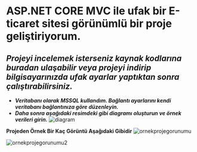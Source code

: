 # **ASP.NET CORE MVC ile ufak bir E-ticaret sitesi görünümlü bir proje geliştiriyorum.**

## *Projeyi incelemek isterseniz kaynak kodlarına buradan ulaşabilir veya projeyi indirip bilgisayarınızda ufak ayarlar yaptıktan sonra çalıştırabilirsiniz.*

- **_Veritabanı olarak MSSQL kullandım. Bağlantı ayarlarını kendi veritabanı bağlantınıza göre düzenleyin._**
- **_Daha sonra aşağıdaki resimdeki gibi diagramı oluşturun ve örnek verileri girin._**
![diagram](https://user-images.githubusercontent.com/56025084/116783971-5bfe2580-aa9a-11eb-95e3-dc457dd71c5d.png)

**Projeden Örnek Bir Kaç Görüntü Aşağıdaki Gibidir**
![ornekprojegorunumu](https://user-images.githubusercontent.com/56025084/116783582-25271000-aa98-11eb-8e8e-2cc7935a8dca.png)

![ornekprojegorunumu2](https://user-images.githubusercontent.com/56025084/116783599-3f60ee00-aa98-11eb-9ce9-a7e08feb14e1.png)
